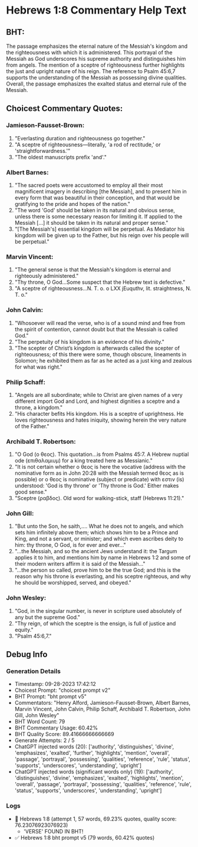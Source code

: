 # Hebrews 1:8 Commentary Help Text

## BHT:
The passage emphasizes the eternal nature of the Messiah's kingdom and the righteousness with which it is administered. This portrayal of the Messiah as God underscores his supreme authority and distinguishes him from angels. The mention of a sceptre of righteousness further highlights the just and upright nature of his reign. The reference to Psalm 45:6,7 supports the understanding of the Messiah as possessing divine qualities. Overall, the passage emphasizes the exalted status and eternal rule of the Messiah.

## Choicest Commentary Quotes:
### Jamieson-Fausset-Brown:
1. "Everlasting duration and righteousness go together."
2. "A sceptre of righteousness—literally, 'a rod of rectitude,' or 'straightforwardness.'"
3. "The oldest manuscripts prefix 'and'."

### Albert Barnes:
1. "The sacred poets were accustomed to employ all their most magnificent imagery in describing [the Messiah], and to present him in every form that was beautiful in their conception, and that would be gratifying to the pride and hopes of the nation."
2. "The word 'God' should be taken in its natural and obvious sense, unless there is some necessary reason for limiting it. If applied to the Messiah [...] it should be taken in its natural and proper sense."
3. "[The Messiah's] essential kingdom will be perpetual. As Mediator his kingdom will be given up to the Father, but his reign over his people will be perpetual."

### Marvin Vincent:
1. "The general sense is that the Messiah's kingdom is eternal and righteously administered."
2. "Thy throne, O God...Some suspect that the Hebrew text is defective."
3. "A sceptre of righteousness...N. T. o. o LXX jEuquthv, lit. straightness, N. T. o."

### John Calvin:
1. "Whosoever will read the verse, who is of a sound mind and free from the spirit of contention, cannot doubt but that the Messiah is called God."
2. "The perpetuity of his kingdom is an evidence of his divinity."
3. "The scepter of Christ’s kingdom is afterwards called the scepter of righteousness; of this there were some, though obscure, lineaments in Solomon; he exhibited them as far as he acted as a just king and zealous for what was right."

### Philip Schaff:
1. "Angels are all subordinate; while to Christ are given names of a very different import God and Lord, and highest dignities a sceptre and a throne, a kingdom."
2. "His character befits His kingdom. His is a sceptre of uprightness. He loves righteousness and hates iniquity, showing herein the very nature of the Father."

### Archibald T. Robertson:
1. "O God (ο θεος). This quotation...is from Psalms 45:7. A Hebrew nuptial ode (επιθαλαμιυμ) for a king treated here as Messianic."
2. "It is not certain whether ο θεος is here the vocative (address with the nominative form as in John 20:28 with the Messiah termed θεος as is possible) or ο θεος is nominative (subject or predicate) with εστιν (is) understood: 'God is thy throne' or 'Thy throne is God.' Either makes good sense."
3. "Sceptre (ραβδος). Old word for walking-stick, staff (Hebrews 11:21)."

### John Gill:
1. "But unto the Son, he saith,.... What he does not to angels, and which sets him infinitely above them; which shows him to be a Prince and King, and not a servant, or minister; and which even ascribes deity to him: thy throne, O God, is for ever and ever..."
2. "...the Messiah, and so the ancient Jews understand it: the Targum applies it to him, and mentions him by name in Hebrews 1:2 and some of their modern writers affirm it is said of the Messiah..."
3. "...the person so called, prove him to be the true God; and this is the reason why his throne is everlasting, and his sceptre righteous, and why he should be worshipped, served, and obeyed."

### John Wesley:
1. "God, in the singular number, is never in scripture used absolutely of any but the supreme God."
2. "Thy reign, of which the sceptre is the ensign, is full of justice and equity."
3. "Psalm 45:6,7."


## Debug Info
### Generation Details
- Timestamp: 09-28-2023 17:42:12
- Choicest Prompt: "choicest prompt v2"
- BHT Prompt: "bht prompt v5"
- Commentators: "Henry Alford, Jamieson-Fausset-Brown, Albert Barnes, Marvin Vincent, John Calvin, Philip Schaff, Archibald T. Robertson, John Gill, John Wesley"
- BHT Word Count: 79
- BHT Commentary Usage: 60.42%
- BHT Quality Score: 89.41666666666669
- Generate Attempts: 2 / 5
- ChatGPT injected words (20):
	['authority', 'distinguishes', 'divine', 'emphasizes', 'exalted', 'further', 'highlights', 'mention', 'overall', 'passage', 'portrayal', 'possessing', 'qualities', 'reference', 'rule', 'status', 'supports', 'underscores', 'understanding', 'upright']
- ChatGPT injected words (significant words only) (19):
	['authority', 'distinguishes', 'divine', 'emphasizes', 'exalted', 'highlights', 'mention', 'overall', 'passage', 'portrayal', 'possessing', 'qualities', 'reference', 'rule', 'status', 'supports', 'underscores', 'understanding', 'upright']

### Logs
- 🔄 Hebrews 1:8 (attempt 1, 57 words, 69.23% quotes, quality score: 76.23076923076923) 
	- 'VERSE' FOUND IN BHT!
- ✅ Hebrews 1:8 bht prompt v5 (79 words, 60.42% quotes)